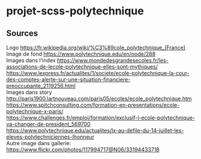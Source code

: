# projet-scss-polytechnique
## Sources
Logo
https://fr.wikipedia.org/wiki/%C3%89cole_polytechnique_(France)
<br>
Image de fond
https://www.polytechnique.edu/en/node/288
<br>
Images dans l'index 
https://www.mondedesgrandesecoles.fr/les-associations-de-lecole-polytechnique-elles-sont-mythiques/
https://www.lexpress.fr/actualites/1/societe/ecole-polytechnique-la-cour-des-comptes-alerte-sur-une-situation-financiere-preoccupante_2119256.html
<br>
Images dans story
http://paris1900.lartnouveau.com/paris05/ecoles/ecole_polytechnique.htm
https://www.spitchconsulting.com/formation-en-presentations/ecole-polytechnique-x-paris/
https://www.challenges.fr/emploi/formation/exclusif-l-ecole-polytechnique-va-changer-de-president_569700
https://www.polytechnique.edu/actualites/lx-au-defile-du-14-juillet-les-eleves-polytechniciennes-lhonneur
<br>
Autre image dans gallerie:
https://www.flickr.com/photos/117994717@N06/33194433718